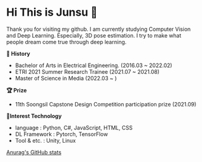 # Hi This is Junsu 👋
Thank you for visiting my github.
I am currently studying Computer Vision and Deep Learning. Especially, 3D pose estimation.
I try to make what people dream come true through deep learning.

__🔭 History__
- Bachelor of Arts in Electrical Engineering. (2016.03 ~ 2022.02)
- ETRI 2021 Summer Research Trainee (2021.07 ~ 2021.08)
- Master of Science in Media (2022.03 ~ )

__🏆 Prize__
- 11th Soongsil Capstone Design Competition participation prize (2021.09)

__🔨Interest Technology__
- language : Python, C#, JavaScript, HTML, CSS
- DL Framework : Pytorch, TensorFlow
- Tool & etc. : Unity, Linux

[Anurag's GitHub stats](https://github-readme-stats.vercel.app/api?username=kimjunsu97&show_icons=true&theme=radical)
<!--
**kimjunsu97/kimjunsu97** is a ✨ _special_ ✨ repository because its `README.md` (this file) appears on your GitHub profile.

Here are some ideas to get you started:

- 🔭 I’m currently working on ...
  - 숭실대학교 Graphics & Smart Convergence Lab 연구생
- 🌱 I’m currently learning ...
- 👯 I’m looking to collaborate on ...
- 🤔 I’m looking for help with ...
- 💬 Ask me about ...
- 📫 How to reach me: ...
- 😄 Pronouns: ...
- ⚡ Fun fact: ...
-->
